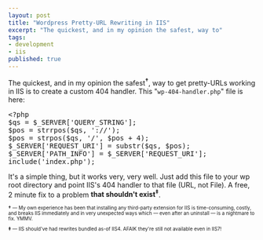 ```yaml
---
layout: post
title: "Wordpress Pretty-URL Rewriting in IIS"
excerpt: "The quickest, and in my opinion the safest, way to"
tags: 
- development
- iis
published: true
---
```


<p>The quickest, and in my opinion the safest<sup><a href="#footnote-1" style="text-decoration: none; font-weight: bold;">&#8224;</a></sup>, way to get pretty-URLs working in IIS is to create a custom 404 handler. This "<code>wp-404-handler.php</code>" file is here:</p> 

<p><pre>
&lt;?php
$qs = $_SERVER['QUERY_STRING'];
$pos = strrpos($qs, '://');
$pos = strpos($qs, '/', $pos + 4);
$_SERVER['REQUEST_URI'] = substr($qs, $pos);
$_SERVER['PATH_INFO'] = $_SERVER['REQUEST_URI'];
include('index.php');
</pre></p>

<p>It's a simple thing, but it works very, very well. Just add this file to your wp root directory and point IIS's 404 handler to that file (URL, not File). A free, 2 minute fix to a problem <strong>that shouldn't exist<sup><a href="#footnote-2" style="text-decoration: none; font-weight: bold;">&#8225;</a></sup></strong>.</p>

<p style="font-size: .7em;" id="footnote-1"><strong>&#8224;</strong> &#8213; My own experience has been that installing any third-party extension for IIS is time-consuming, costly, and breaks IIS immediately and in very unexpected ways which &#8212; even after an uninstall &#8212; is a nightmare to fix. YMMV.</p>

<p style="font-size: .7em;" id="footnote-2"><strong>&#8225;</strong> &#8213; IIS should've had rewrites bundled as-of IIS4. AFAIK they're still not available even in IIS7!</p>
